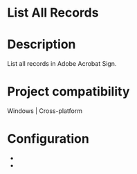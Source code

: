 ﻿# List All Records

# Description

List all records in Adobe Acrobat Sign.

# Project compatibility

Windows | Cross-platform

# Configuration

* 
*
